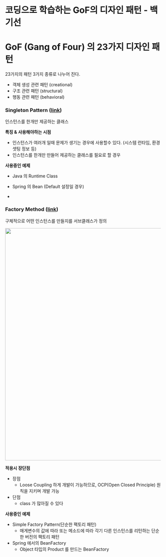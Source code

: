 # 코딩으로 학습하는 GoF의 디자인 패턴 - 백기선

# GoF (Gang of Four) 의 23가지 디자인 패턴

23가지의 패턴 3가지 종류로 나누어 진다.

- 객체 생성 관련 패턴 (creational)
- 구조 관련 패턴 (structural)
- 행동 관련 패턴 (behavioral)

### Singleton Pattern ([link](https://github.com/JungwooSim/Inflearn-design_pattern_GOF/tree/main/design-pattern/src/main/kotlin/creational/singleton))

인스턴스를 한개만 제공하는 클래스

**특징 & 사용해야하는 시점**

- 인스턴스가 여러개 일때 문제가 생기는 경우에 사용할수 있다. (시스템 런타임, 환경 셋팅 정보 등)
- 인스턴스를 한개만 만들어 제공하는 클래스를 필요로 할 경우

**사용중인 예제**

- Java 의 Runtime Class
- Spring 의 Bean (Default 설정일 경우)

-

### Factory Method  ([link](https://github.com/JungwooSim/Inflearn-design_pattern_GOF/tree/main/design-pattern/src/main/kotlin/creational/factorymethod))

구체적으로 어떤 인스턴스를 만들지를 서브클래스가 정의

<img src="/img/factory-method-uml.png" width="750px">

**적용시 장단점**

- 장점
    - Loose Coupling 하게 개발이 가능하므로, OCP(Open Closed Principle) 원칙을 지키며 개발 가능
- 단점
    - class 가 많아질 수 있다

**사용중인 예제**

- Simple Factory Pattern(단순한 팩토리 패턴)
    - 매게변수의 값에 따라 또는 메소드에 따라 각기 다른 인스턴스를 리턴하는 단순한 버전의 팩토리 패턴
- Spring 에서의 BeanFactory
    - Object 타입의 Product 를 만드는 BeanFactory